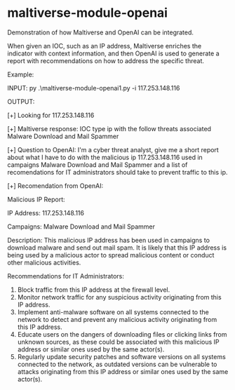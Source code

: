 # maltiverse-module-openai
Demonstration of how Maltiverse and OpenAI can be integrated.

When given an IOC, such as an IP address, Maltiverse enriches the indicator with context information, and then OpenAI is used to generate a report with recommendations on how to address the specific threat.

Example:

INPUT:
py .\maltiverse-module-openai1.py -i 117.253.148.116

OUTPUT:

[+] Looking for 117.253.148.116

[+] Maltiverse response: IOC type ip with the follow threats associated Malware Download and Mail Spammer

[+] Question to OpenAI: I'm a cyber threat analyst, give me a short report about what I have to do with the malicious ip 117.253.148.116 used in campaigns Malware Download and Mail Spammer and a list of recomendations for IT administrators should take to prevent traffic to this ip.

[+] Recomendation from OpenAI:

Malicious IP Report:

IP Address: 117.253.148.116

Campaigns: Malware Download and Mail Spammer

Description: This malicious IP address has been used in campaigns to download malware and send out mail spam. It is likely that this IP address is being used by a malicious actor to spread malicious content or conduct other malicious activities.

Recommendations for IT Administrators:
1. Block traffic from this IP address at the firewall level.
2. Monitor network traffic for any suspicious activity originating from this IP address.
3. Implement anti-malware software on all systems connected to the network to detect and prevent any malicious activity originating from this IP address.
4. Educate users on the dangers of downloading files or clicking links from unknown sources, as these could be associated with this malicious IP address or similar ones used by the same actor(s).
5. Regularly update security patches and software versions on all systems connected to the network, as outdated versions can be vulnerable to attacks originating from this IP address or similar ones used by the same actor(s).
